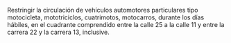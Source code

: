Restringir la circulación de vehículos automotores particulares tipo motocicleta, mototriciclos, cuatrimotos, motocarros, durante los días hábiles, en el cuadrante comprendido entre la calle 25 a la calle 11 y entre la carrera 22 y la carrera 13, inclusive.
